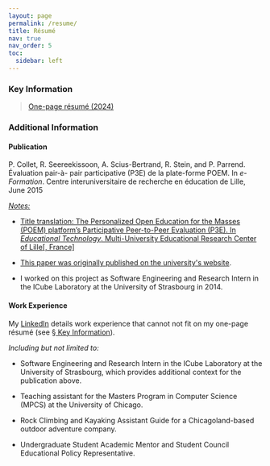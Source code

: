 ```yaml
---
layout: page
permalink: /resume/
title: Résumé
nav: true
nav_order: 5
toc:
  sidebar: left
---
```



### Key Information

> <a href="/assets/pdf/resume/rstein_resume.pdf" target="blank"><i class="fas fa-file-pdf"></i> One-page résumé (2024)</a>



### Additional Information

#### Publication

P. Collet, R. Seereekissoon, A. Scius-Bertrand, R. Stein, and P. Parrend. Évaluation pair-à-
pair participative (P3E) de la plate-forme POEM. In _e-Formation_. Centre interuniversitaire de
recherche en éducation de Lille, June 2015 &nbsp;<a href="/assets/pdf/resume/POEM_paper_2015.pdf" target="blank"><i class="fas fa-file-pdf"></i>

_Notes:_

- Title translation: The Personalized Open Education for the Masses (POEM) platform’s Participative Peer-to-Peer Evaluation (P3E). In _Educational Technology_. Multi-University Educational Research Center of Lille\[, France\]

- This paper was originally published on the [university's website](https://cirel.univ-lille.fr/eformation2015/preactes/60.pdf).

- I worked on this project as Software Engineering and Research Intern in the ICube Laboratory at the University of Strasbourg in 2014.


#### Work Experience

My [LinkedIn](https://www.linkedin.com/in/rstein66/details/experience/) details work experience that cannot not fit on my one-page résumé \(see [§ Key Information](#key-information)\). 


_Including but not limited to:_

- Software Engineering and Research Intern in the ICube Laboratory at the University of Strasbourg, which provides additional context for the publication above.

- Teaching assistant for the Masters Program in Computer Science (MPCS) at the University of Chicago.

- Rock Climbing and Kayaking Assistant Guide for a Chicagoland-based outdoor adventure company.

- Undergraduate Student Academic Mentor and Student Council Educational Policy Representative.



